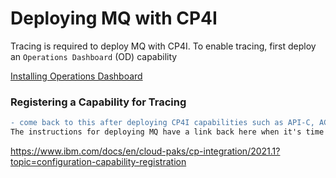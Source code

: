 # Deploying MQ with CP4I
Tracing is required to deploy MQ with CP4I. To enable tracing, first deploy an ``Operations Dashboard`` (OD) capability

[Installing Operations Dashboard](https://www.ibm.com/docs/en/cloud-paks/cp-integration/2021.1?topic=configuration-installation)



### Registering a Capability for Tracing
```diff
- come back to this after deploying CP4I capabilities such as API-C, ACE, MQ, etc.
The instructions for deploying MQ have a link back here when it's time to register for tracing.
```
https://www.ibm.com/docs/en/cloud-paks/cp-integration/2021.1?topic=configuration-capability-registration
